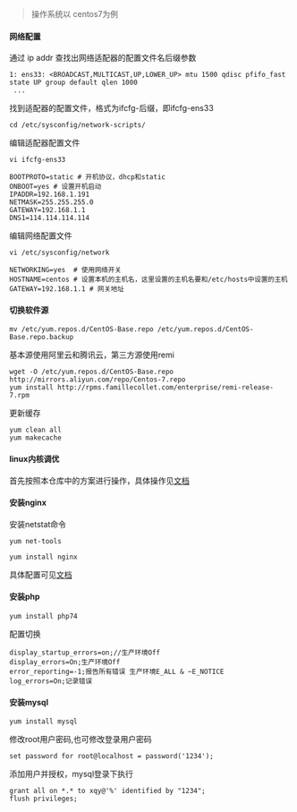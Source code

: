 > 操作系统以 centos7为例

#### 网络配置
通过 ip addr 查找出网络适配器的配置文件名后缀参数
```
1: ens33: <BROADCAST,MULTICAST,UP,LOWER_UP> mtu 1500 qdisc pfifo_fast state UP group default qlen 1000
 ...
 ```
 

找到适配器的配置文件，格式为ifcfg-后缀，即ifcfg-ens33
```
cd /etc/sysconfig/network-scripts/
```

编辑适配器配置文件
```
vi ifcfg-ens33

BOOTPROTO=static # 开机协议，dhcp和static
ONBOOT=yes # 设置开机启动
IPADDR=192.168.1.191
NETMASK=255.255.255.0
GATEWAY=192.168.1.1
DNS1=114.114.114.114
```


编辑网络配置文件
```
vi /etc/sysconfig/network

NETWORKING=yes  # 使用网络开关
HOSTNAME=centos # 设置本机的主机名，这里设置的主机名要和/etc/hosts中设置的主机
GATEWAY=192.168.1.1 # 网关地址
```

#### 切换软件源
```
mv /etc/yum.repos.d/CentOS-Base.repo /etc/yum.repos.d/CentOS-Base.repo.backup
```

基本源使用阿里云和腾讯云，第三方源使用remi
```
wget -O /etc/yum.repos.d/CentOS-Base.repo http://mirrors.aliyun.com/repo/Centos-7.repo 
yum install http://rpms.famillecollet.com/enterprise/remi-release-7.rpm
```

更新缓存
```
yum clean all
yum makecache
```

#### linux内核调优 
首先按照本仓库中的方案进行操作，具体操作见[文档](https://github.com/xqy/php_stack/blob/master/Linux%E5%86%85%E6%A0%B8%E8%B0%83%E4%BC%98.md)


#### 安装nginx
安装netstat命令
```
yum net-tools

yum install nginx
```

具体配置可见[文档](https://github.com/xqy/php_stack/blob/master/nginx%E4%BC%98%E5%8C%96%E9%85%8D%E7%BD%AE.md)



#### 安装php

```
yum install php74
```
配置切换
```
display_startup_errors=on;//生产环境Off
display_errors=On;生产环境Off
error_reporting=-1;报告所有错误 生产环境E_ALL & ~E_NOTICE
log_errors=On;记录错误
```


#### 安装mysql
```
yum install mysql
```

修改root用户密码,也可修改登录用户密码
```
set password for root@localhost = password('1234');
```

添加用户并授权，mysql登录下执行
```
grant all on *.* to xqy@'%' identified by "1234";
flush privileges;
```









